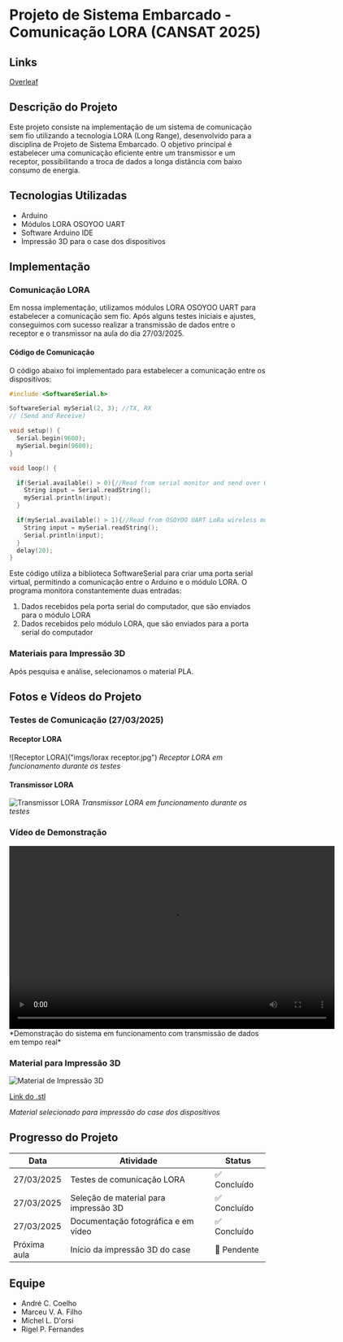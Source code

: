 # Projeto de Sistema Embarcado - Comunicação LORA (CANSAT 2025)

## Links
[Overleaf](https://www.overleaf.com/project/67d9fed686f30143346a00f5)

## Descrição do Projeto
Este projeto consiste na implementação de um sistema de comunicação sem fio utilizando a tecnologia LORA (Long Range), desenvolvido para a disciplina de Projeto de Sistema Embarcado. O objetivo principal é estabelecer uma comunicação eficiente entre um transmissor e um receptor, possibilitando a troca de dados a longa distância com baixo consumo de energia.

## Tecnologias Utilizadas
- Arduino
- Módulos LORA OSOYOO UART
- Software Arduino IDE
- Impressão 3D para o case dos dispositivos

## Implementação

### Comunicação LORA
Em nossa implementação, utilizamos módulos LORA OSOYOO UART para estabelecer a comunicação sem fio. Após alguns testes iniciais e ajustes, conseguimos com sucesso realizar a transmissão de dados entre o receptor e o transmissor na aula do dia 27/03/2025.

#### Código de Comunicação
O código abaixo foi implementado para estabelecer a comunicação entre os dispositivos:

```cpp
#include <SoftwareSerial.h>

SoftwareSerial mySerial(2, 3); //TX, RX
// (Send and Receive)

void setup() {
  Serial.begin(9600);
  mySerial.begin(9600);
}

void loop() {

  if(Serial.available() > 0){//Read from serial monitor and send over OSOYOO UART LoRa wireless module
    String input = Serial.readString();
    mySerial.println(input);
  }

  if(mySerial.available() > 1){//Read from OSOYOO UART LoRa wireless module and send to serial monitor
    String input = mySerial.readString();
    Serial.println(input);
  }
  delay(20);
}
```

Este código utiliza a biblioteca SoftwareSerial para criar uma porta serial virtual, permitindo a comunicação entre o Arduino e o módulo LORA. O programa monitora constantemente duas entradas:
1. Dados recebidos pela porta serial do computador, que são enviados para o módulo LORA
2. Dados recebidos pelo módulo LORA, que são enviados para a porta serial do computador

### Materiais para Impressão 3D
Após pesquisa e análise, selecionamos o material PLA.

## Fotos e Vídeos do Projeto

### Testes de Comunicação (27/03/2025)

#### Receptor LORA
![Receptor LORA]("imgs/lorax receptor.jpg")
*Receptor LORA em funcionamento durante os testes*

#### Transmissor LORA
![Transmissor LORA](caminho/para/foto_transmissor.jpg)
*Transmissor LORA em funcionamento durante os testes*

### Vídeo de Demonstração
<video width="640" height="360" controls>
  <source src="caminho/para/video_demonstracao.mp4" type="video/mp4">
  Seu navegador não suporta o elemento de vídeo.
</video>
*Demonstração do sistema em funcionamento com transmissão de dados em tempo real*

### Material para Impressão 3D
![Material de Impressão 3D](caminho/para/foto_material.jpg)

[Link do .stl](https://www.thingiverse.com/thing:6189990)

*Material selecionado para impressão do case dos dispositivos*

## Progresso do Projeto

| Data | Atividade | Status |
|------|-----------|--------|
| 27/03/2025 | Testes de comunicação LORA | ✅ Concluído |
| 27/03/2025 | Seleção de material para impressão 3D | ✅ Concluído |
| 27/03/2025 | Documentação fotográfica e em vídeo | ✅ Concluído |
| Próxima aula | Início da impressão 3D do case | 🔄 Pendente |

## Equipe
- André C. Coelho
- Marceu V. A. Filho
- Michel L. D'orsi
- Rigel P. Fernandes
